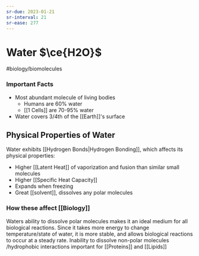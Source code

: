 ```yaml
---
sr-due: 2023-01-21
sr-interval: 21
sr-ease: 277
---
```

# Water $\ce{H2O}$
#biology/biomolecules
### Important Facts
- Most abundant molecule of living bodies
	- Humans are 60% water
	- [[1 Cells]] are 70-95% water
- Water covers 3/4th of the [[Earth]]'s surface
## Physical Properties of Water
Water exhibits [[Hydrogen Bonds|Hydrogen Bonding]], which affects its physical properties:
- Higher [[Latent Heat]] of vaporization and fusion than similar small molecules
- Higher [[Specific Heat Capacity]]
- Expands when freezing
- Great [[solvent]], dissolves any polar molecules

### How these affect [[Biology]]
Waters ability to dissolve polar molecules makes it an ideal medium for all biological reactions.
Since it takes more energy to change temperature/state of water, it is more stable, and allows biological reactions to occur at a steady rate.
Inability to dissolve non-polar molecules /hydrophobic interactions important for [[Proteins]] and [[Lipids]]